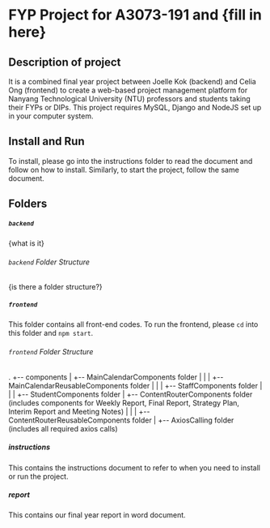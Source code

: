 # FYP Project for A3073-191 and {fill in here}

## Description of project
It is a combined final year project between Joelle Kok (backend) and Celia Ong (frontend) to create a web-based project management platform for Nanyang Technological University (NTU) professors and students taking their FYPs or DIPs. This project requires MySQL, Django and NodeJS set up in your computer system.

## Install and Run
To install, please go into the instructions folder to read the document and follow on how to install. Similarly, to start the project, follow the same document.

## Folders
##### `backend`
{what is it}
###### `backend` Folder Structure
{is there a folder structure?}

##### `frontend`
This folder contains all front-end codes. To run the frontend, please `cd` into this folder and `npm start`. 

###### `frontend` Folder Structure
.
+-- components
    |
    +-- MainCalendarComponents folder
    |   |
    |   +-- MainCalendarReusableComponents folder
    |   |
    |   +-- StaffComponents folder
    |   |
    |   +-- StudentComponents folder
    |
    +-- ContentRouterComponents folder (includes components for Weekly Report, Final Report, Strategy Plan, Interim Report and Meeting Notes)
    |   |
    |   +-- ContentRouterReusableComponents folder
    |
    +-- AxiosCalling folder (includes all required axios calls)

##### instructions
This contains the instructions document to refer to when you need to install or run the project.

##### report
This contains our final year report in word document.